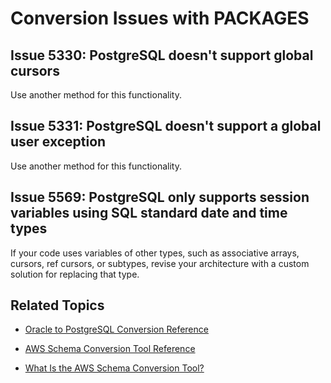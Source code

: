 # Conversion Issues with PACKAGES<a name="sct-reference-Oracle-PostgreSQL-PACKAGES"></a>

## Issue 5330: PostgreSQL doesn't support global cursors<a name="sct-reference-5330"></a>

Use another method for this functionality\.

## Issue 5331: PostgreSQL doesn't support a global user exception<a name="sct-reference-5331"></a>

Use another method for this functionality\.

## Issue 5569: PostgreSQL only supports session variables using SQL standard date and time types<a name="sct-reference-5569"></a>

If your code uses variables of other types, such as associative arrays, cursors, ref cursors, or subtypes, revise your architecture with a custom solution for replacing that type\.

## Related Topics<a name="sct-reference-Oracle-PostgreSQL-PACKAGES-related"></a>

+  [Oracle to PostgreSQL Conversion Reference](sct-reference-Oracle-PostgreSQL.md) 

+  [AWS Schema Conversion Tool Reference](CHAP_SchemaConversionTool.Reference.md) 

+  [What Is the AWS Schema Conversion Tool?](Welcome.md) 